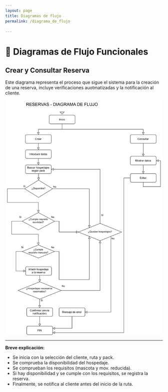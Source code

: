 ```yaml
---
layout: page
title: Diagramas de flujo
permalink: /diagrama_de_flujo

--- 
```

# 🔄 Diagramas de Flujo Funcionales

## Crear y Consultar Reserva

Este diagrama representa el proceso que sigue el sistema para la creación de una reserva, incluye verificaciones auotmatizadas y la notificación al cliente.

![Diagrama de flujo: Crear y Consultar Reserva](../images/diagrama_flujo.svg)

---

**Breve explicación:**
- Se inicia con la selección del cliente, ruta y pack.
- Se comprueba la disponibilidad del hospedaje.
- Se comprueban los requisitos (mascota y mov. reducida).
- Si hay disponibilidad y se cumple con los requisitos, se registra la reserva.
- Finalmente, se notifica al cliente antes del inicio de la ruta.